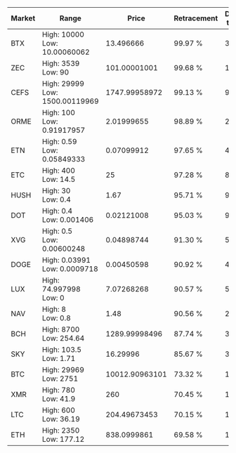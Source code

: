 | Market | Range | Price| Retracement | Doubles to 50% |
| --- | --- | --- | --- | --- |
| BTX | High: 10000<br />Low: 10.00060062 | 13.496666 | 99.97 % | 370.83 |
| ZEC | High: 3539<br />Low: 90 | 101.00001001 | 99.68 % | 17.97 |
| CEFS | High: 29999<br />Low: 1500.00119969 | 1747.99958972 | 99.13 % | 9.01 |
| ORME | High: 100<br />Low: 0.91917957 | 2.01999655 | 98.89 % | 24.98 |
| ETN | High: 0.59<br />Low: 0.05849333 | 0.07099912 | 97.65 % | 4.57 |
| ETC | High: 400<br />Low: 14.5 | 25 | 97.28 % | 8.29 |
| HUSH | High: 30<br />Low: 0.4 | 1.67 | 95.71 % | 9.10 |
| DOT | High: 0.4<br />Low: 0.001406 | 0.02121008 | 95.03 % | 9.46 |
| XVG | High: 0.5<br />Low: 0.00600248 | 0.04898744 | 91.30 % | 5.16 |
| DOGE | High: 0.03991<br />Low: 0.0009718 | 0.00450598 | 90.92 % | 4.54 |
| LUX | High: 74.997998<br />Low: 0 | 7.07268268 | 90.57 % | 5.30 |
| NAV | High: 8<br />Low: 0.8 | 1.48 | 90.56 % | 2.97 |
| BCH | High: 8700<br />Low: 254.64 | 1289.99998496 | 87.74 % | 3.47 |
| SKY | High: 103.5<br />Low: 1.71 | 16.29996 | 85.67 % | 3.23 |
| BTC | High: 29969<br />Low: 2751 | 10012.90963101 | 73.32 % | 1.63 |
| XMR | High: 780<br />Low: 41.9 | 260 | 70.45 % | 1.58 |
| LTC | High: 600<br />Low: 36.19 | 204.49673453 | 70.15 % | 1.56 |
| ETH | High: 2350<br />Low: 177.12 | 838.0999861 | 69.58 % | 1.51 |
